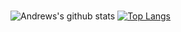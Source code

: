 ### 
![Andrews's github stats](https://github-readme-stats.vercel.app/api?username=excisionhd&show_icons=true&theme=radical&count_private=true)
[![Top Langs](https://github-readme-stats.vercel.app/api/top-langs/?username=excisionhd&layout=compact&hide=html,jupyter,css)](https://github.com/excisionhd/github-readme-stats)
<!--
**excisionhd/excisionhd** is a ✨ _special_ ✨ repository because its `README.md` (this file) appears on your GitHub profile.

Here are some ideas to get you started:

- 🔭 I’m currently working on ...
- 🌱 I’m currently learning ...
- 👯 I’m looking to collaborate on ...
- 🤔 I’m looking for help with ...
- 💬 Ask me about ...
- 📫 How to reach me: ...
- 😄 Pronouns: ...
- ⚡ Fun fact: ...
-->
